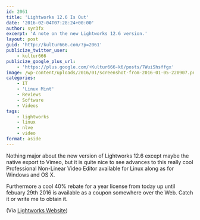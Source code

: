 ```yaml
---
id: 2061
title: 'Lightworks 12.6 Is Out'
date: '2016-02-04T07:28:24+00:00'
author: syr3fx
excerpt: 'A note on the new Lightworks 12.6 version.'
layout: post
guid: 'http://kultur666.com/?p=2061'
publicize_twitter_user:
    - kultur666
publicize_google_plus_url:
    - 'https://plus.google.com/+Kultur666-k6/posts/7WuiShsffgx'
image: /wp-content/uploads/2016/01/screenshot-from-2016-01-05-220907.png
categories:
    - IT
    - 'Linux Mint'
    - Reviews
    - Software
    - Videos
tags:
    - lightworks
    - linux
    - nlve
    - video
format: aside
---
```


Nothing major about the new version of Lightworks 12.6 except maybe the native export to Vimeo, but it is quite nice to see advances to this really cool Professional Non-Linear Video Editor available for Linux along as for Windows and OS X.

Furthermore a cool 40% rebate for a year license from today up until febuary 29th 2016 is available as a coupon somewhere over the Web. Catch it or write me to obtain it.

(Via [Lightworks Website](http://www.lwks.com/))